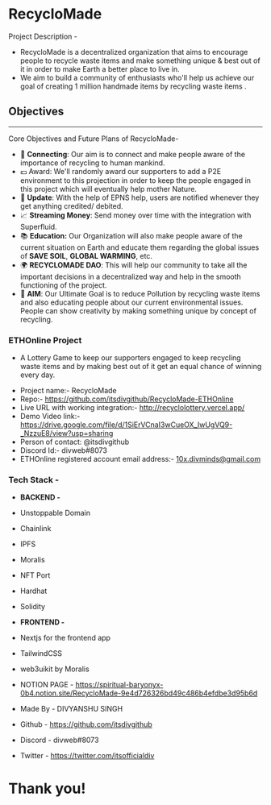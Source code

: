 # RecycloMade

Project Description -
- RecycloMade is a decentralized organization that aims to encourage people to recycle waste items and make something unique & best out of it in order to make Earth a better place to live in.
- We aim to build a community of enthusiasts who'll help us achieve our goal of creating 1 million handmade items by recycling waste items .

## Objectives

---

Core Objectives and Future Plans of RecycloMade-

- 🔗 **Connecting**: Our aim is to connect and make people aware of the importance of recycling to human mankind.
- 💵 Award: We'll randomly award our supporters to add a P2E environment to this projection in order to keep the people engaged in this project which will eventually help mother Nature.
- 🔔 **Update**: With the help of EPNS help, users are notified whenever they get anything credited/ debited.
- 📈 **Streaming Money**: Send money over time with the integration with Superfluid.
- 📚 **Education:** Our Organization will also make people aware of the current situation on Earth and educate them regarding the global issues of **SAVE SOIL**, **GLOBAL WARMING**, etc.
- 🌍 **RECYCLOMADE DAO**: This will help our community to take all the important decisions in a decentralized way and help in the smooth functioning of the project.
- 🎯 **AIM**: Our Ultimate Goal is to reduce Pollution by recycling waste items and also educating people about our current environmental issues. People can show creativity by making something unique by concept of recycling.


### ETHOnline Project ###


- A Lottery Game to keep our supporters engaged to keep recycling waste items and by making best out of it get an equal chance of winning every day.

* Project name:- RecycloMade
* Repo:- https://github.com/itsdivgithub/RecycloMade-ETHOnline
* Live URL with working integration:- http://recyclolottery.vercel.app/
* Demo Video link:- https://drive.google.com/file/d/1SiErVCnaI3wCueOX_IwUgVQ9-_NzzuE8/view?usp=sharing
* Person of contact: @itsdivgithub
* Discord Id:- divweb#8073
* ETHOnline registered account email address:- 10x.divminds@gmail.com


### **Tech Stack -**
- **BACKEND -**
- Unstoppable Domain
- Chainlink
- IPFS
- Moralis
- NFT Port
- Hardhat
- Solidity

- **FRONTEND -**
- Nextjs for the frontend app
- TailwindCSS
- web3uikit by Moralis

- NOTION PAGE - https://spiritual-baryonyx-0b4.notion.site/RecycloMade-9e4d726326bd49c486b4efdbe3d95b6d

- Made By - DIVYANSHU SINGH
- Github - https://github.com/itsdivgithub
- Discord - divweb#8073
- Twitter - https://twitter.com/itsofficialdiv

# Thank you!

